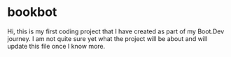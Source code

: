 # bookbot 
Hi, this is my first coding project that I have created as part of my Boot.Dev journey. I am not quite sure yet what the project will be about and will update this file once I know more. 
